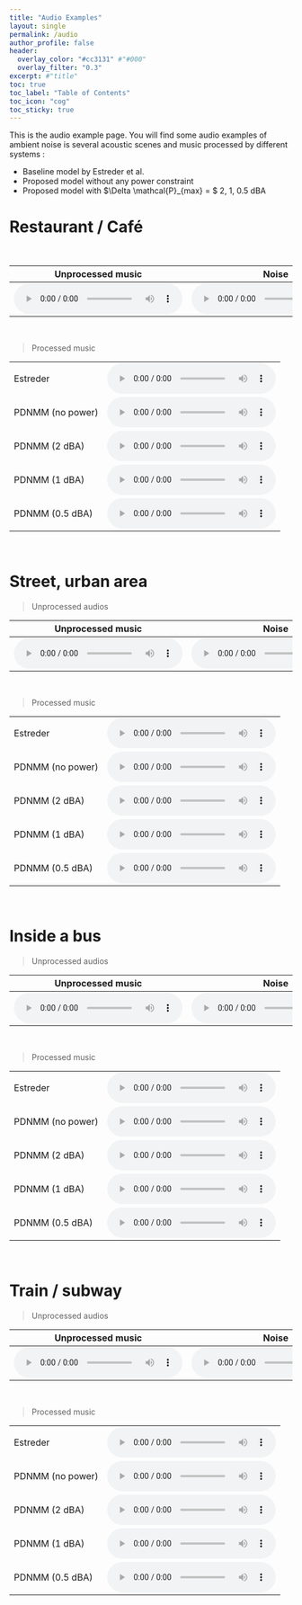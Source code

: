 ```yaml
---
title: "Audio Examples"
layout: single
permalink: /audio
author_profile: false
header:
  overlay_color: "#cc3131" #"#000"
  overlay_filter: "0.3"
excerpt: #"title"
toc: true
toc_label: "Table of Contents"
toc_icon: "cog"
toc_sticky: true
---
```



This is the audio example page. You will find some audio examples of ambient noise is several acoustic scenes and music processed by different systems :
- Baseline model by Estreder et al.
- Proposed model without any power constraint
- Proposed model with $\Delta \mathcal{P}_{max} = $ 2, 1, 0.5 dBA

# Restaurant / Café
<br/>


<html>
<!-- <head>
    <title>Tableau d'Audios</title>
</head> -->
<body>
    <table>
        <thread>
            <tr>
                <th><center>Unprocessed music</center></th>
                <th><center>Noise</center></th>        
                <th><center>Mix</center></th>   
            </tr>               
        </thread>
        <tbody>
            <tr>
                <td>
                    <audio controls>
                        <source src="audio/restaurant/restaurant_init_music.wav" type="audio/wav"/>
                    </audio>
                </td>
                <td>
                    <audio controls controlslist="nodownload">
                        <source src="audio/restaurant/restaurant_noise.wav" type="audio/wav"/>
                        Your browser does not support the audio element.
                    </audio>
                </td>
                <td>
                    <audio controls controlslist="nodownload">
                        <source src="audio/restaurant/restaurant_init_mix.wav" type="audio/wav"/>
                        Your browser does not support the audio element.
                    </audio>
                </td>
            </tr>                   
        </tbody>
    </table>
</body>
</html>
<br/>

> Processed music

<html>
<!-- <head>
    <title>Tableau d'Audios</title>
</head> -->
<body>
    <table>
        <!-- <thead>
            <tr>
                <th><center>Title</center></th>
                <th><center>Audio</center></th>
            </tr>               
        </thead> -->
        <tbody>
            <tr>
                <td>Estreder</td>
                <td>
                    <audio controls controlslist="nodownload">
                        <source src="audio/restaurant/restaurant_estreder_001_mix.wav" type="audio/wav"/>
                        Your browser does not support the audio element.
                    </audio>
                </td>
            </tr>
            <tr>
                <td>PDNMM (no power)</td>
                <td>
                    <audio controls controlslist="nodownload">
                        <source src="audio/restaurant/restaurant_neural_016_nopower_mix.wav" type="audio/wav"/>
                        Your browser does not support the audio element.
                    </audio>
                </td>
            </tr>
            <tr>
                <td>PDNMM (2 dBA)</td>
                <td>
                    <audio controls controlslist="nodownload">
                        <source src="audio/restaurant/restaurant_neural_016_power_2_mix.wav" type="audio/wav"/>
                        Your browser does not support the audio element.
                    </audio>
                </td>
            </tr>
            <tr>
                <td>PDNMM (1 dBA)</td>
                <td>
                    <audio controls controlslist="nodownload">
                        <source src="audio/restaurant/restaurant_neural_016_power_1_mix.wav" type="audio/wav"/>
                        Your browser does not support the audio element.
                    </audio>
                </td>
            </tr>
            <tr>
                <td>PDNMM (0.5 dBA)</td>
                <td>
                    <audio controls controlslist="nodownload">
                        <source src="audio/restaurant/restaurant_neural_016_power_0-5_mix.wav" type="audio/wav"/>
                        Your browser does not support the audio element.
                    </audio>
                </td>
            </tr>
        </tbody>
    </table>
</body>
</html>
<br/>

# Street, urban area

> Unprocessed audios

<html>
<!-- <head>
    <title>Tableau d'Audios</title>
</head> -->
<body>
    <table>
        <thread>
            <tr>
                <th><center>Unprocessed music</center></th>
                <th><center>Noise</center></th>        
                <th><center>Mix</center></th>   
            </tr>               
        </thread>
        <tbody>
            <tr>
                <td>
                    <audio controls controlslist="nodownload">
                        <source src="audio/urban/urban_init_music.wav" type="audio/wav"/>
                        Your browser does not support the audio element.
                    </audio>
                </td>
                <td>
                    <audio controls controlslist="nodownload">
                        <source src="audio/urban/urban_noise.wav" type="audio/wav"/>
                        Your browser does not support the audio element.
                    </audio>
                </td>
                <td>
                    <audio controls controlslist="nodownload">
                        <source src="audio/urban/urban_init_mix.wav" type="audio/wav"/>
                        Your browser does not support the audio element.
                    </audio>
                </td>
            </tr>                   
        </tbody>
    </table>
</body>
</html>
<br/>

> Processed music

<html>
<!-- <head>
    <title>Tableau d'Audios</title>
</head> -->
<body>
    <table>
        <!-- <thead>
            <tr>
                <th><center>Title</center></th>
                <th><center>Audio</center></th>
            </tr>               
        </thead> -->
        <tbody>
            <tr>
                <td>Estreder</td>
                <td>
                    <audio controls controlslist="nodownload">
                        <source src="audio/urban/urban_estreder_001_mix.wav" type="audio/wav"/>
                        Your browser does not support the audio element.
                    </audio>
                </td>
            </tr>
            <tr>
                <td>PDNMM (no power)</td>
                <td>
                    <audio controls controlslist="nodownload">
                        <source src="audio/urban/urban_neural_016_nopower_mix.wav" type="audio/wav"/>
                        Your browser does not support the audio element.
                    </audio>
                </td>
            </tr>
            <tr>
                <td>PDNMM (2 dBA)</td>
                <td>
                    <audio controls controlslist="nodownload">
                        <source src="audio/urban/urban_neural_016_power_2_mix.wav" type="audio/wav"/>
                        Your browser does not support the audio element.
                    </audio>
                </td>
            </tr>
            <tr>
                <td>PDNMM (1 dBA)</td>
                <td>
                    <audio controls controlslist="nodownload">
                        <source src="audio/urban/urban_neural_016_power_1_mix.wav" type="audio/wav"/>
                        Your browser does not support the audio element.
                    </audio>
                </td>
            </tr>
            <tr>
                <td>PDNMM (0.5 dBA)</td>
                <td>
                    <audio controls controlslist="nodownload">
                        <source src="audio/urban/urban_neural_016_power_0-5_mix.wav" type="audio/wav"/>
                        Your browser does not support the audio element.
                    </audio>
                </td>
            </tr>
        </tbody>
    </table>
</body>
</html>
<br/>

# Inside a bus 

> Unprocessed audios

<html>
<!-- <head>
    <title>Tableau d'Audios</title>
</head> -->
<body>
    <table>
        <thread>
            <tr>
                <th><center>Unprocessed music</center></th>
                <th><center>Noise</center></th>        
                <th><center>Mix</center></th>   
            </tr>               
        </thread>
        <tbody>
            <tr>
                <td>
                    <audio controls controlslist="nodownload">
                        <source src="audio/bus/bus_init_music.wav" type="audio/wav"/>
                        Your browser does not support the audio element.
                    </audio>
                </td>
                <td>
                    <audio controls controlslist="nodownload">
                        <source src="audio/bus/bus_noise.wav" type="audio/wav"/>
                        Your browser does not support the audio element.
                    </audio>
                </td>
                <td>
                    <audio controls controlslist="nodownload">
                        <source src="audio/bus/bus_init_mix.wav" type="audio/wav"/>
                        Your browser does not support the audio element.
                    </audio>
                </td>
            </tr>                   
        </tbody>
    </table>
</body>
</html>
<br/>

> Processed music

<html>
<!-- <head>
    <title>Tableau d'Audios</title>
</head> -->
<body>
    <table>
        <!-- <thead>
            <tr>
                <th><center>Title</center></th>
                <th><center>Audio</center></th>
            </tr>               
        </thead> -->
        <tbody>
            <tr>
                <td>Estreder</td>
                <td>
                    <audio controls controlslist="nodownload">
                        <source src="audio/bus/bus_estreder_001_mix.wav" type="audio/wav"/>
                        Your browser does not support the audio element.
                    </audio>
                </td>
            </tr>
            <tr>
                <td>PDNMM (no power)</td>
                <td>
                    <audio controls controlslist="nodownload">
                        <source src="audio/bus/bus_neural_016_nopower_mix.wav" type="audio/wav"/>
                        Your browser does not support the audio element.
                    </audio>
                </td>
            </tr>
            <tr>
                <td>PDNMM (2 dBA)</td>
                <td>
                    <audio controls controlslist="nodownload">
                        <source src="audio/bus_neural_016_power_2_mix.wav" type="audio/wav"/>
                        Your browser does not support the audio element.
                    </audio>
                </td>
            </tr>
            <tr>
                <td>PDNMM (1 dBA)</td>
                <td>
                    <audio controls controlslist="nodownload">
                        <source src="audio/bus/bus_neural_016_power_1_mix.wav" type="audio/wav"/>
                        Your browser does not support the audio element.
                    </audio>
                </td>
            </tr>
            <tr>
                <td>PDNMM (0.5 dBA)</td>
                <td>
                    <audio controls controlslist="nodownload">
                        <source src="audio/bus/bus_neural_016_power_0-5_mix.wav" type="audio/wav"/>
                        Your browser does not support the audio element.
                    </audio>
                </td>
            </tr>
        </tbody>
    </table>
</body>
</html>
<br/>

# Train / subway 

> Unprocessed audios

<html>
<!-- <head>
    <title>Tableau d'Audios</title>
</head> -->
<body>
    <table>
        <thread>
            <tr>
                <th><center>Unprocessed music</center></th>
                <th><center>Noise</center></th>        
                <th><center>Mix</center></th>   
            </tr>               
        </thread>
        <tbody>
            <tr>
                <td>
                    <audio controls controlslist="nodownload">
                        <source src="audio/train/train_init_music.wav" type="audio/wav"/>
                        Your browser does not support the audio element.
                    </audio>
                </td>
                <td>
                    <audio controls controlslist="nodownload">
                        <source src="audio/train/train_noise.wav" type="audio/wav"/>
                        Your browser does not support the audio element.
                    </audio>
                </td>
                <td>
                    <audio controls controlslist="nodownload">
                        <source src="audio/train/train_init_mix.wav" type="audio/wav"/>
                        Your browser does not support the audio element.
                    </audio>
                </td>
            </tr>                   
        </tbody>
    </table>
</body>
</html>
<br/>

> Processed music

<html>
<!-- <head>
    <title>Tableau d'Audios</title>
</head> -->
<body>
    <table>
        <!-- <thead>
            <tr>
                <th><center>Title</center></th>
                <th><center>Audio</center></th>
            </tr>               
        </thead> -->
        <tbody>
            <tr>
                <td>Estreder</td>
                <td>
                    <audio controls controlslist="nodownload">
                        <source src="audio/train/train_estreder_001_mix.wav" type="audio/wav"/>
                        Your browser does not support the audio element.
                    </audio>
                </td>
            </tr>
            <tr>
                <td>PDNMM (no power)</td>
                <td>
                    <audio controls controlslist="nodownload">
                        <source src="audio/train/train_neural_016_nopower_mix.wav" type="audio/wav"/>
                        Your browser does not support the audio element.
                    </audio>
                </td>
            </tr>
            <tr>
                <td>PDNMM (2 dBA)</td>
                <td>
                    <audio controls controlslist="nodownload">
                        <source src="audio/train/train_neural_016_power_2_mix.wav" type="audio/wav"/>
                        Your browser does not support the audio element.
                    </audio>
                </td>
            </tr>
            <tr>
                <td>PDNMM (1 dBA)</td>
                <td>
                    <audio controls controlslist="nodownload">
                        <source src="audio/train/train_neural_016_power_1_mix.wav" type="audio/wav"/>
                        Your browser does not support the audio element.
                    </audio>
                </td>
            </tr>
            <tr>
                <td>PDNMM (0.5 dBA)</td>
                <td>
                    <audio controls controlslist="nodownload">
                        <source src="audio/train/train_neural_016_power_0-5_mix.wav" type="audio/wav"/>
                        Your browser does not support the audio element.
                    </audio>
                </td>
            </tr>
        </tbody>
    </table>
</body>
</html>
<br/>